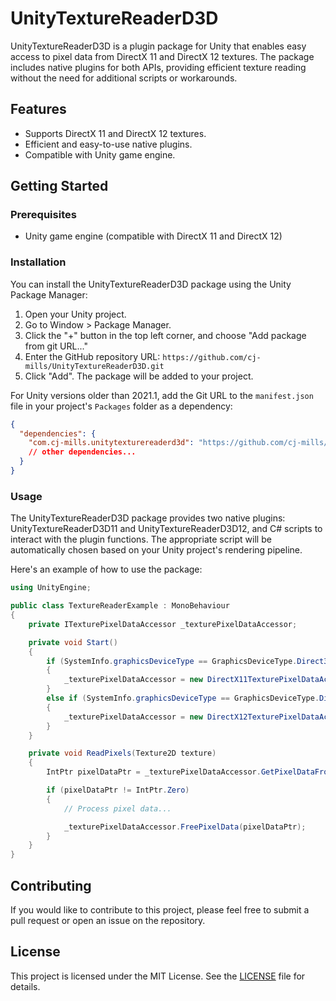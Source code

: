 # UnityTextureReaderD3D

UnityTextureReaderD3D is a plugin package for Unity that enables easy access to pixel data from DirectX 11 and DirectX 12 textures. The package includes native plugins for both APIs, providing efficient texture reading without the need for additional scripts or workarounds.

## Features

- Supports DirectX 11 and DirectX 12 textures.
- Efficient and easy-to-use native plugins.
- Compatible with Unity game engine.

## Getting Started

### Prerequisites

- Unity game engine (compatible with DirectX 11 and DirectX 12)

### Installation

You can install the UnityTextureReaderD3D package using the Unity Package Manager:

1. Open your Unity project.
2. Go to Window > Package Manager.
3. Click the "+" button in the top left corner, and choose "Add package from git URL..."
4. Enter the GitHub repository URL: `https://github.com/cj-mills/UnityTextureReaderD3D.git`
5. Click "Add". The package will be added to your project.

For Unity versions older than 2021.1, add the Git URL to the `manifest.json` file in your project's `Packages` folder as a dependency:

```json
{
  "dependencies": {
    "com.cj-mills.unitytexturereaderd3d": "https://github.com/cj-mills/UnityTextureReaderD3D.git",
    // other dependencies...
  }
}
```



### Usage

The UnityTextureReaderD3D package provides two native plugins: UnityTextureReaderD3D11 and UnityTextureReaderD3D12, and C# scripts to interact with the plugin functions. The appropriate script will be automatically chosen based on your Unity project's rendering pipeline.

Here's an example of how to use the package:


```c#
using UnityEngine;

public class TextureReaderExample : MonoBehaviour
{
    private ITexturePixelDataAccessor _texturePixelDataAccessor;

    private void Start()
    {
        if (SystemInfo.graphicsDeviceType == GraphicsDeviceType.Direct3D11)
        {
            _texturePixelDataAccessor = new DirectX11TexturePixelDataAccessor();
        }
        else if (SystemInfo.graphicsDeviceType == GraphicsDeviceType.Direct3D12)
        {
            _texturePixelDataAccessor = new DirectX12TexturePixelDataAccessor();
        }
    }

    private void ReadPixels(Texture2D texture)
    {
        IntPtr pixelDataPtr = _texturePixelDataAccessor.GetPixelDataFromTexture(texture.GetNativeTexturePtr());

        if (pixelDataPtr != IntPtr.Zero)
        {
            // Process pixel data...

            _texturePixelDataAccessor.FreePixelData(pixelDataPtr);
        }
    }
}
```



## Contributing

If you would like to contribute to this project, please feel free to submit a pull request or open an issue on the repository.



## License

This project is licensed under the MIT License. See the [LICENSE](Documentation~/LICENSE) file for details.
